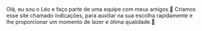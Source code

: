 Olá, eu sou o Léo e faço parte de uma equipe com meus amigos.🌸
Criamos esse site chamado indicações, para auxiliar na sua escolha rapidamente e lhe proporcionar um momento de lazer e ótima qualidade.🙂
